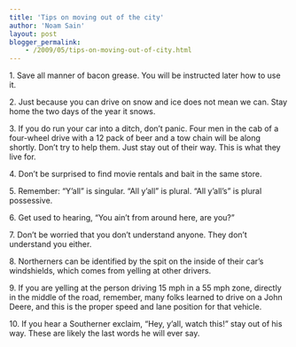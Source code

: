 ```yaml
---
title: 'Tips on moving out of the city'
author: 'Noam Sain'
layout: post
blogger_permalink:
    - /2009/05/tips-on-moving-out-of-city.html
---
```


1\. Save all manner of bacon grease. You will be instructed later how to use it.

2\. Just because you can drive on snow and ice does not mean we can. Stay home the two days of the year it snows.

3\. If you do run your car into a ditch, don’t panic. Four men in the cab of a four-wheel drive with a 12 pack of beer and a tow chain will be along shortly. Don’t try to help them. Just stay out of their way. This is what they live for.

4\. Don’t be surprised to find movie rentals and bait in the same store.

5\. Remember: “Y’all” is singular. “All y’all” is plural. “All y’all’s” is plural possessive.

6\. Get used to hearing, “You ain’t from around here, are you?”

7\. Don’t be worried that you don’t understand anyone. They don’t understand you either.

8\. Northerners can be identified by the spit on the inside of their car’s windshields, which comes from yelling at other drivers.

9\. If you are yelling at the person driving 15 mph in a 55 mph zone, directly in the middle of the road, remember, many folks learned to drive on a John Deere, and this is the proper speed and lane position for that vehicle.

10\. If you hear a Southerner exclaim, “Hey, y’all, watch this!” stay out of his way. These are likely the last words he will ever say.